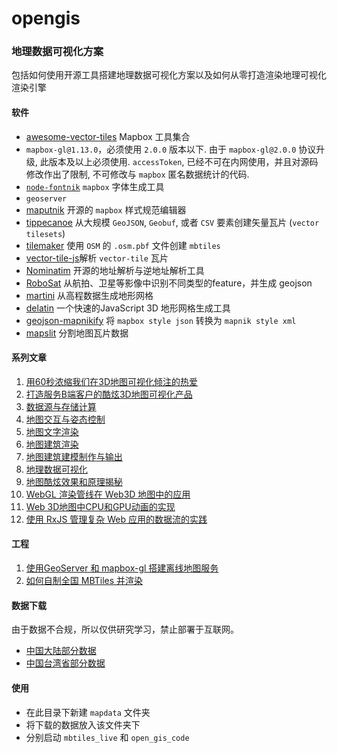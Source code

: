 # opengis
### 地理数据可视化方案
包括如何使用开源工具搭建地理数据可视化方案以及如何从零打造渲染地理可视化渲染引擎

#### 软件
* [awesome-vector-tiles](https://github.com/mapbox/awesome-vector-tiles) Mapbox 工具集合  
* `mapbox-gl@1.13.0`，必须使用 `2.0.0` 版本以下. 由于 `mapbox-gl@2.0.0` 协议升级, 此版本及以上必须使用. `accessToken`, 已经不可在内网使用，并且对源码修改作出了限制, 不可修改与 `mapbox` 匿名数据统计的代码.  
* [`node-fontnik`](https://github.com/mapbox/node-fontnik) `mapbox` 字体生成工具  
* `geoserver`
* [maputnik](https://github.com/maputnik/editor) 开源的 `mapbox` 样式规范编辑器  
* [tippecanoe](https://github.com/mapbox/tippecanoe) 从大规模 `GeoJSON`, `Geobuf`, 或者 `CSV` 要素创建矢量瓦片 (`vector tilesets`)  
* [tilemaker](https://github.com/systemed/tilemaker)  使用 `OSM` 的 `.osm.pbf` 文件创建 `mbtiles`  
* [vector-tile-js](https://github.com/mapbox/vector-tile-js)解析 `vector-tile` 瓦片  
* [Nominatim](https://github.com/osm-search/Nominatim)  开源的地址解析与逆地址解析工具
* [RoboSat](https://github.com/mapbox/robosat)  从航拍、卫星等影像中识别不同类型的feature，并生成 geojson
* [martini](https://github.com/mapbox/martini)  从高程数据生成地形网格
* [delatin](https://github.com/mapbox/delatin)  一个快速的JavaScript 3D 地形网格生成工具
* [geojson-mapnikify](https://github.com/mapbox/geojson-mapnikify) 将 `mapbox style json` 转换为 `mapnik style xml`
* [mapslit](https://github.com/simonpoole/mapsplit) 分割地图瓦片数据

#### 系列文章
1. [用60秒浓缩我们在3D地图可视化倾注的热爱](https://zhuanlan.zhihu.com/p/172213877)
2. [打造服务B端客户的酷炫3D地图可视化产品](https://zhuanlan.zhihu.com/p/124197052)
3. [数据源与存储计算](https://zhuanlan.zhihu.com/p/131529483)
4. [地图交互与姿态控制](https://zhuanlan.zhihu.com/p/137503866)
5. [地图文字渲染](https://zhuanlan.zhihu.com/p/142830146)
6. [地图建筑渲染](https://zhuanlan.zhihu.com/p/146151281)
7. [地图建筑建模制作与输出](https://zhuanlan.zhihu.com/p/150257820)
8. [地理数据可视化](https://zhuanlan.zhihu.com/p/158706718)
9. [地图酷炫效果和原理揭秘](https://zhuanlan.zhihu.com/p/163592043)
10. [WebGL 渲染管线在 Web3D 地图中的应用](https://zhuanlan.zhihu.com/p/392415003)
11. [Web 3D地图中CPU和GPU动画的实现](https://zhuanlan.zhihu.com/p/397070898)
12. [使用 RxJS 管理复杂 Web 应用的数据流的实践](https://zhuanlan.zhihu.com/p/409076886)

#### 工程
1. [使用GeoServer 和 mapbox-gl 搭建离线地图服务](https://zhuanlan.zhihu.com/p/203756597)  
2. [如何自制全国 MBTiles 并渲染](https://zhuanlan.zhihu.com/p/390797186)

#### 数据下载
由于数据不合规，所以仅供研究学习，禁止部署于互联网。
- [中国大陆部分数据](https://www.aliyundrive.com/s/bADcdkdVVWw)
- [中国台湾省部分数据](https://www.aliyundrive.com/s/4wnHse2rzoh)

#### 使用
- 在此目录下新建 `mapdata` 文件夹
- 将下载的数据放入该文件夹下
- 分别启动 `mbtiles_live` 和 `open_gis_code`
